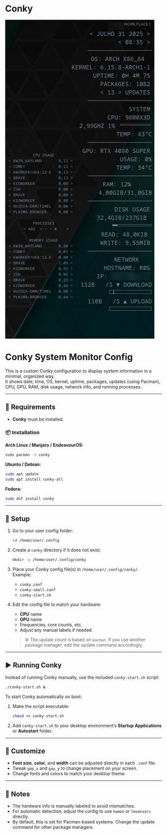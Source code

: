 # Conky

![preview](./conky.png)



# Conky System Monitor Config

This is a custom Conky configuration to display system information in a minimal, organized way.  
It shows date, time, OS, kernel, uptime, packages, updates (using Pacman), CPU, GPU, RAM, disk usage, network info, and running processes.

---

## 📌 Requirements

- **Conky** must be installed.

### 📦 Installation

**Arch Linux / Manjaro / EndeavourOS:**

```bash
sudo pacman -S conky
```

**Ubuntu / Debian:**

```bash
sudo apt update
sudo apt install conky-all
```

**Fedora:**

```bash
sudo dnf install conky
```

---

## 📁 Setup

1. Go to your user config folder:

   ```bash
   cd /home/user/.config
   ```

2. Create a `conky` directory if it does not exist:

   ```bash
   mkdir -p /home/user/.config/conky
   ```

3. Place your Conky config file(s) in `/home/user/.config/conky/`.  
   Example:
   - `conky.conf`
   - `conky-small.conf`
   - `conky-start.sh`

4. Edit the config file to match your hardware:
   - **CPU** name
   - **GPU** name
   - Frequencies, core counts, etc.
   - Adjust any manual labels if needed

   > ⚙️ The update count is based on `pacman`. If you use another package manager, edit the update command accordingly.

---

## ▶️ Running Conky

Instead of running Conky manually, use the included `conky-start.sh` script:

```bash
./conky-start.sh &
```

To start Conky automatically on boot:

1. Make the script executable:

   ```bash
   chmod +x conky-start.sh
   ```

2. Add `conky-start.sh` to your desktop environment’s **Startup Applications** or **Autostart** folder.

---

## 🎨 Customize

- **Font size**, **color**, and **width** can be adjusted directly in each `.conf` file.
- Tweak `gap_x` and `gap_y` to change placement on your screen.
- Change fonts and colors to match your desktop theme.

---

## 📝 Notes

- The hardware info is manually labeled to avoid mismatches.
- For automatic detection, adjust the config to use `hwmon` or `lmsensors` directly.
- By default, this is set for Pacman-based systems. Change the update command for other package managers.

